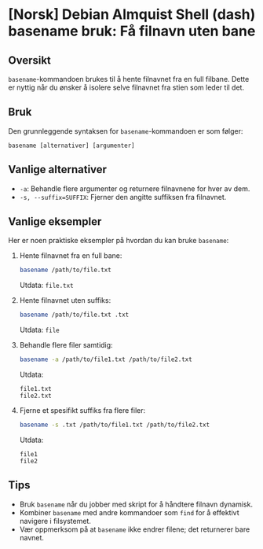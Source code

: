# [Norsk] Debian Almquist Shell (dash) basename bruk: Få filnavn uten bane

## Oversikt
`basename`-kommandoen brukes til å hente filnavnet fra en full filbane. Dette er nyttig når du ønsker å isolere selve filnavnet fra stien som leder til det.

## Bruk
Den grunnleggende syntaksen for `basename`-kommandoen er som følger:

```
basename [alternativer] [argumenter]
```

## Vanlige alternativer
- `-a`: Behandle flere argumenter og returnere filnavnene for hver av dem.
- `-s, --suffix=SUFFIX`: Fjerner den angitte suffiksen fra filnavnet.

## Vanlige eksempler
Her er noen praktiske eksempler på hvordan du kan bruke `basename`:

1. Hente filnavnet fra en full bane:
   ```sh
   basename /path/to/file.txt
   ```
   Utdata: `file.txt`

2. Hente filnavnet uten suffiks:
   ```sh
   basename /path/to/file.txt .txt
   ```
   Utdata: `file`

3. Behandle flere filer samtidig:
   ```sh
   basename -a /path/to/file1.txt /path/to/file2.txt
   ```
   Utdata:
   ```
   file1.txt
   file2.txt
   ```

4. Fjerne et spesifikt suffiks fra flere filer:
   ```sh
   basename -s .txt /path/to/file1.txt /path/to/file2.txt
   ```
   Utdata:
   ```
   file1
   file2
   ```

## Tips
- Bruk `basename` når du jobber med skript for å håndtere filnavn dynamisk.
- Kombiner `basename` med andre kommandoer som `find` for å effektivt navigere i filsystemet.
- Vær oppmerksom på at `basename` ikke endrer filene; det returnerer bare navnet.